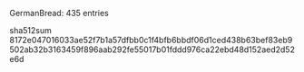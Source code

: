 GermanBread: 435 entries

sha512sum 8172e047016033ae52f7b1a57dfbb0c1f4bfb6bbdf06d1ced438b63bef83eb9502ab32b3163459f896aab292fe55017b01fddd976ca22ebd48d152aed2d52e6d